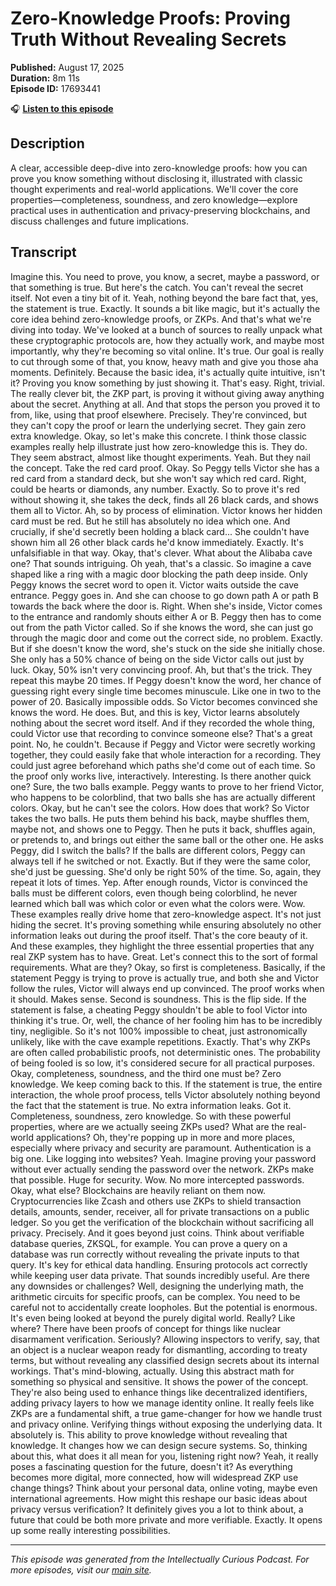 # Zero-Knowledge Proofs: Proving Truth Without Revealing Secrets

**Published:** August 17, 2025  
**Duration:** 8m 11s  
**Episode ID:** 17693441

🎧 **[Listen to this episode](https://intellectuallycurious.buzzsprout.com/2529712/episodes/17693441-zero-knowledge-proofs-proving-truth-without-revealing-secrets)**

## Description

A clear, accessible deep-dive into zero-knowledge proofs: how you can prove you know something without disclosing it, illustrated with classic thought experiments and real-world applications. We'll cover the core properties—completeness, soundness, and zero knowledge—explore practical uses in authentication and privacy-preserving blockchains, and discuss challenges and future implications.

## Transcript

Imagine this. You need to prove, you know, a secret, maybe a password, or that something is true. But here's the catch. You can't reveal the secret itself. Not even a tiny bit of it. Yeah, nothing beyond the bare fact that, yes, the statement is true. Exactly. It sounds a bit like magic, but it's actually the core idea behind zero-knowledge proofs, or ZKPs. And that's what we're diving into today. We've looked at a bunch of sources to really unpack what these cryptographic protocols are, how they actually work, and maybe most importantly, why they're becoming so vital online. It's true. Our goal is really to cut through some of that, you know, heavy math and give you those aha moments. Definitely. Because the basic idea, it's actually quite intuitive, isn't it? Proving you know something by just showing it. That's easy. Right, trivial. The really clever bit, the ZKP part, is proving it without giving away anything about the secret. Anything at all. And that stops the person you proved it to from, like, using that proof elsewhere. Precisely. They're convinced, but they can't copy the proof or learn the underlying secret. They gain zero extra knowledge. Okay, so let's make this concrete. I think those classic examples really help illustrate just how zero-knowledge this is. They do. They seem abstract, almost like thought experiments. Yeah. But they nail the concept. Take the red card proof. Okay. So Peggy tells Victor she has a red card from a standard deck, but she won't say which red card. Right, could be hearts or diamonds, any number. Exactly. So to prove it's red without showing it, she takes the deck, finds all 26 black cards, and shows them all to Victor. Ah, so by process of elimination. Victor knows her hidden card must be red. But he still has absolutely no idea which one. And crucially, if she'd secretly been holding a black card... She couldn't have shown him all 26 other black cards he'd know immediately. Exactly. It's unfalsifiable in that way. Okay, that's clever. What about the Alibaba cave one? That sounds intriguing. Oh yeah, that's a classic. So imagine a cave shaped like a ring with a magic door blocking the path deep inside. Only Peggy knows the secret word to open it. Victor waits outside the cave entrance. Peggy goes in. And she can choose to go down path A or path B towards the back where the door is. Right. When she's inside, Victor comes to the entrance and randomly shouts either A or B. Peggy then has to come out from the path Victor called. So if she knows the word, she can just go through the magic door and come out the correct side, no problem. Exactly. But if she doesn't know the word, she's stuck on the side she initially chose. She only has a 50% chance of being on the side Victor calls out just by luck. Okay, 50% isn't very convincing proof. Ah, but that's the trick. They repeat this maybe 20 times. If Peggy doesn't know the word, her chance of guessing right every single time becomes minuscule. Like one in two to the power of 20. Basically impossible odds. So Victor becomes convinced she knows the word. He does. But, and this is key, Victor learns absolutely nothing about the secret word itself. And if they recorded the whole thing, could Victor use that recording to convince someone else? That's a great point. No, he couldn't. Because if Peggy and Victor were secretly working together, they could easily fake that whole interaction for a recording. They could just agree beforehand which paths she'd come out of each time. So the proof only works live, interactively. Interesting. Is there another quick one? Sure, the two balls example. Peggy wants to prove to her friend Victor, who happens to be colorblind, that two balls she has are actually different colors. Okay, but he can't see the colors. How does that work? So Victor takes the two balls. He puts them behind his back, maybe shuffles them, maybe not, and shows one to Peggy. Then he puts it back, shuffles again, or pretends to, and brings out either the same ball or the other one. He asks Peggy, did I switch the balls? If the balls are different colors, Peggy can always tell if he switched or not. Exactly. But if they were the same color, she'd just be guessing. She'd only be right 50% of the time. So, again, they repeat it lots of times. Yep. After enough rounds, Victor is convinced the balls must be different colors, even though being colorblind, he never learned which ball was which color or even what the colors were. Wow. These examples really drive home that zero-knowledge aspect. It's not just hiding the secret. It's proving something while ensuring absolutely no other information leaks out during the proof itself. That's the core beauty of it. And these examples, they highlight the three essential properties that any real ZKP system has to have. Great. Let's connect this to the sort of formal requirements. What are they? Okay, so first is completeness. Basically, if the statement Peggy is trying to prove is actually true, and both she and Victor follow the rules, Victor will always end up convinced. The proof works when it should. Makes sense. Second is soundness. This is the flip side. If the statement is false, a cheating Peggy shouldn't be able to fool Victor into thinking it's true. Or, well, the chance of her fooling him has to be incredibly tiny, negligible. So it's not 100% impossible to cheat, just astronomically unlikely, like with the cave example repetitions. Exactly. That's why ZKPs are often called probabilistic proofs, not deterministic ones. The probability of being fooled is so low, it's considered secure for all practical purposes. Okay, completeness, soundness, and the third one must be? Zero knowledge. We keep coming back to this. If the statement is true, the entire interaction, the whole proof process, tells Victor absolutely nothing beyond the fact that the statement is true. No extra information leaks. Got it. Completeness, soundness, zero knowledge. So with these powerful properties, where are we actually seeing ZKPs used? What are the real-world applications? Oh, they're popping up in more and more places, especially where privacy and security are paramount. Authentication is a big one. Like logging into websites? Yeah. Imagine proving your password without ever actually sending the password over the network. ZKPs make that possible. Huge for security. Wow. No more intercepted passwords. Okay, what else? Blockchains are heavily reliant on them now. Cryptocurrencies like Zcash and others use ZKPs to shield transaction details, amounts, sender, receiver, all for private transactions on a public ledger. So you get the verification of the blockchain without sacrificing all privacy. Precisely. And it goes beyond just coins. Think about verifiable database queries, ZKSQL, for example. You can prove a query on a database was run correctly without revealing the private inputs to that query. It's key for ethical data handling. Ensuring protocols act correctly while keeping user data private. That sounds incredibly useful. Are there any downsides or challenges? Well, designing the underlying math, the arithmetic circuits for specific proofs, can be complex. You need to be careful not to accidentally create loopholes. But the potential is enormous. It's even being looked at beyond the purely digital world. Really? Like where? There have been proofs of concept for things like nuclear disarmament verification. Seriously? Allowing inspectors to verify, say, that an object is a nuclear weapon ready for dismantling, according to treaty terms, but without revealing any classified design secrets about its internal workings. That's mind-blowing, actually. Using this abstract math for something so physical and sensitive. It shows the power of the concept. They're also being used to enhance things like decentralized identifiers, adding privacy layers to how we manage identity online. It really feels like ZKPs are a fundamental shift, a true game-changer for how we handle trust and privacy online. Verifying things without exposing the underlying data. It absolutely is. This ability to prove knowledge without revealing that knowledge. It changes how we can design secure systems. So, thinking about this, what does it all mean for you, listening right now? Yeah, it really poses a fascinating question for the future, doesn't it? As everything becomes more digital, more connected, how will widespread ZKP use change things? Think about your personal data, online voting, maybe even international agreements. How might this reshape our basic ideas about privacy versus verification? It definitely gives you a lot to think about, a future that could be both more private and more verifiable. Exactly. It opens up some really interesting possibilities.

---
*This episode was generated from the Intellectually Curious Podcast. For more episodes, visit our [main site](https://intellectuallycurious.buzzsprout.com).*
